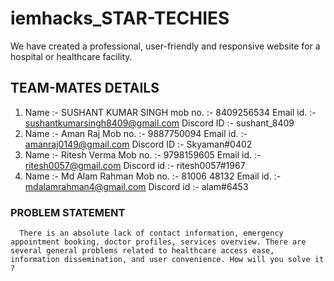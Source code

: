 # iemhacks_STAR-TECHIES
We have created a professional, user-friendly and responsive website for a hospital or healthcare facility.

## TEAM-MATES DETAILS
1.   Name :- SUSHANT KUMAR SINGH
      mob no. :- 8409256534
     Email id. :- sushantkumarsingh8409@gmail.com
     Discord ID :- sushant_8409
2.   Name :-    Aman Raj
    Mob no. :- 9887750094
    Email id. :- amanraj0149@gmail.com
    Discord ID  :- Skyaman#0402
3.  Name :-        Ritesh Verma
    Mob no. :-      9798159605
    Email id. :-    ritesh0057@gmail.com
   Discord id :-    ritesh0057#1967
4.   Name :-        Md Alam Rahman
    Mob no. :-      81006 48132
    Email id. :-    mdalamrahman4@gmail.com
   Discord id :-    alam#6453

### PROBLEM STATEMENT
      There is an absolute lack of contact information, emergency appointment booking, doctor profiles, services overview. There are several general problems related to healthcare access ease, information dissemination, and user convenience. How will you solve it ?
